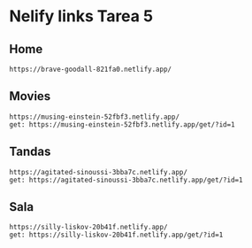 # Nelify links Tarea 5

## Home

```
https://brave-goodall-821fa0.netlify.app/
```

## Movies

```
https://musing-einstein-52fbf3.netlify.app/
get: https://musing-einstein-52fbf3.netlify.app/get/?id=1
```

## Tandas
```
https://agitated-sinoussi-3bba7c.netlify.app/
get: https://agitated-sinoussi-3bba7c.netlify.app/get/?id=1
```

## Sala
```
https://silly-liskov-20b41f.netlify.app/
get: https://silly-liskov-20b41f.netlify.app/get/?id=1
```